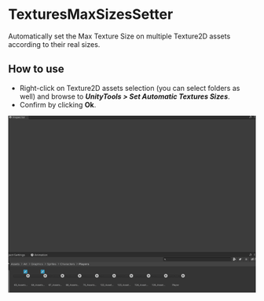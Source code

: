 # TexturesMaxSizesSetter

Automatically set the Max Texture Size on multiple Texture2D assets according to their real sizes.

## How to use

- Right-click on Texture2D assets selection (you can select folders as well) and browse to ***UnityTools > Set Automatic Textures Sizes***.
- Confirm by clicking **Ok**.

![](img/AutomaticTexturesMaxSizesSetter.gif)
